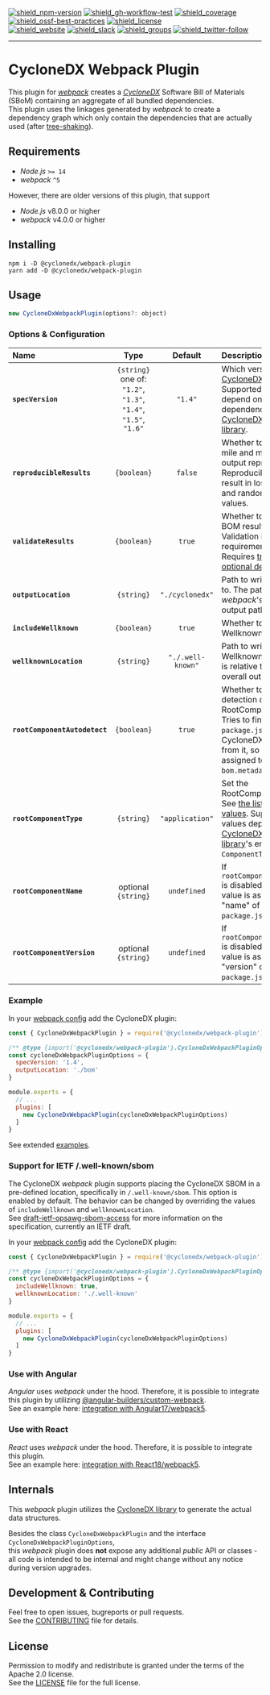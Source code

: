 [![shield_npm-version]][link_npm]
[![shield_gh-workflow-test]][link_gh-workflow-test]
[![shield_coverage]][link_codacy]
[![shield_ossf-best-practices]][link_ossf-best-practices]
[![shield_license]][license_file]  
[![shield_website]][link_website]
[![shield_slack]][link_slack]
[![shield_groups]][link_discussion]
[![shield_twitter-follow]][link_twitter]

----

# CycloneDX Webpack Plugin

This plugin for _[webpack]_ creates a _[CycloneDX]_ Software Bill of Materials (SBoM) 
containing an aggregate of all bundled dependencies.  
This plugin uses the linkages generated by _webpack_ to create a dependency graph which only contain the dependencies
that are actually used (after [tree-shaking](https://webpack.js.org/guides/tree-shaking/)).

## Requirements

* _Node.js_ `>= 14`
* _webpack_ `^5`

However, there are older versions of this plugin, that support
* _Node.js_ v8.0.0 or higher
* _webpack_ v4.0.0 or higher

## Installing

```shell
npm i -D @cyclonedx/webpack-plugin
yarn add -D @cyclonedx/webpack-plugin
```

## Usage

```javascript
new CycloneDxWebpackPlugin(options?: object)
```

### Options & Configuration

<!-- the following table is based on `src/plugin.ts`::`CycloneDxWebpackPluginOptions` -->

| Name | Type | Default | Description |
|:-----|:----:|:-------:|:------------|
| **`specVersion`** | `{string}`<br/>one of: `"1.2"`, `"1.3"`, `"1.4"`, `"1.5"`, `"1.6"` | `"1.4"` |  Which version of [CycloneDX-spec] to use.<br/> Supported values depend on the installed dependency [CycloneDX-javascript-library]. |
| **`reproducibleResults`** | `{boolean}` | `false` | Whether to go the extra mile and make the output reproducible.<br/> Reproducibility might result in loss of time- and random-based-values. |
| **`validateResults`** | `{boolean}` | `true` | Whether to validate the BOM result.<br/>Validation is skipped, if requirements not met. Requires [transitive optional dependencies](https://github.com/CycloneDX/cyclonedx-javascript-library#optional-dependencies). |
| **`outputLocation`** | `{string}` | `"./cyclonedx"` | Path to write the output to. The path is relative to _webpack_'s overall output path. |
| **`includeWellknown`** | `{boolean}` | `true` | Whether to write the Wellknowns. |
| **`wellknownLocation`** | `{string}` | `"./.well-known"` | Path to write the Wellknowns to. The path is relative to _webpack_'s overall output path. | 
| **`rootComponentAutodetect`** | `{boolean}` | `true` | Whether to try auto-detection of the RootComponent.<br/> Tries to find the nearest `package.json` and build a CycloneDX component from it, so it can be assigned to `bom.metadata.component`. |
| **`rootComponentType`** | `{string}` | `"application"` | Set the RootComponent's type.<br/>See [the list of valid values](https://cyclonedx.org/docs/1.4/json/#metadata_component_type). Supported values depend on [CycloneDX-javascript-library]'s enum `ComponentType`. |
| **`rootComponentName`** | optional `{string}` | `undefined` | If `rootComponentAutodetect` is disabled, then this value is assumed as the "name" of the `package.json`. |
| **`rootComponentVersion`** | optional `{string}` | `undefined` | If `rootComponentAutodetect` is disabled, then this value is assumed as the "version" of the `package.json`. |

### Example

In your [webpack config] add the CycloneDX plugin:

```javascript
const { CycloneDxWebpackPlugin } = require('@cyclonedx/webpack-plugin');

/** @type {import('@cyclonedx/webpack-plugin').CycloneDxWebpackPluginOptions} */
const cycloneDxWebpackPluginOptions = {
  specVersion: '1.4',
  outputLocation: './bom'
}

module.exports = {
  // ...
  plugins: [
    new CycloneDxWebpackPlugin(cycloneDxWebpackPluginOptions)
  ]
}
```

See extended [examples].

### Support for IETF /.well-known/sbom

The CycloneDX _webpack_ plugin supports placing the CycloneDX SBOM in a pre-defined location, specifically in
`/.well-known/sbom`. This option is enabled by default. The behavior can be changed by overriding the values 
of `includeWellknown` and `wellknownLocation`.  
See [draft-ietf-opsawg-sbom-access] for more information on the specification, currently an IETF draft.

In your [webpack config] add the CycloneDX plugin:

```javascript
const { CycloneDxWebpackPlugin } = require('@cyclonedx/webpack-plugin');

/** @type {import('@cyclonedx/webpack-plugin').CycloneDxWebpackPluginOptions} */
const cycloneDxWebpackPluginOptions = {
  includeWellknown: true,
  wellknownLocation: './.well-known'
}

module.exports = {
  // ...
  plugins: [
    new CycloneDxWebpackPlugin(cycloneDxWebpackPluginOptions)
  ]
}
```

### Use with Angular

_Angular_ uses _webpack_ under the hood. Therefore, it is possible to integrate this plugin by utilizing
[@angular-builders/custom-webpack](https://www.npmjs.com/package/@angular-builders/custom-webpack).  
See an example here: [integration with Angular17/webpack5](https://github.com/CycloneDX/cyclonedx-webpack-plugin/tree/master/tests/integration/webpack5-angular17).

### Use with React

_React_ uses _webpack_ under the hood. Therefore, it is possible to integrate this plugin.  
See an example here: [integration with React18/webpack5](https://github.com/CycloneDX/cyclonedx-webpack-plugin/tree/master/tests/integration/webpack5-react18).

## Internals

This _webpack_ plugin utilizes the [CycloneDX library][CycloneDX-javascript-library] to generate the actual data structures.

Besides the class `CycloneDxWebpackPlugin` and the interface `CycloneDxWebpackPluginOptions`,  
this _webpack_ plugin does **not** expose any additional _public_ API or classes - all code is intended to be internal and might change without any notice during version upgrades.

## Development & Contributing

Feel free to open issues, bugreports or pull requests.  
See the [CONTRIBUTING][contributing_file] file for details.

## License

Permission to modify and redistribute is granted under the terms of the Apache 2.0 license.  
See the [LICENSE][license_file] file for the full license.

[CycloneDX]: https://cyclonedx.org/
[CycloneDX-spec]: https://github.com/CycloneDX/

[webpack]: https://webpack.js.org/
[webpack config]: https://webpack.js.org/configuration/
[draft-ietf-opsawg-sbom-access]: https://datatracker.ietf.org/doc/html/draft-ietf-opsawg-sbom-access

[CycloneDX-javascript-library]: https://github.com/CycloneDX/cyclonedx-javascript-library/

[license_file]: https://github.com/CycloneDX/cyclonedx-webpack-plugin/blob/master/LICENSE
[contributing_file]: https://github.com/CycloneDX/cyclonedx-webpack-plugin/blob/master/CONTRIBUTING.md
[examples]: https://github.com/CycloneDX/cyclonedx-webpack-plugin/tree/master/examples

[shield_gh-workflow-test]: https://img.shields.io/github/actions/workflow/status/CycloneDX/cyclonedx-webpack-plugin/nodejs.yml?branch=master&logo=GitHub&logoColor=white "tests"
[shield_npm-version]: https://img.shields.io/npm/v/@cyclonedx/webpack-plugin?logo=npm&logoColor=white "npm"
[shield_license]: https://img.shields.io/github/license/CycloneDX/cyclonedx-webpack-plugin?logo=open%20source%20initiative&logoColor=white "license"
[shield_ossf-best-practices]: https://img.shields.io/cii/level/7884?label=OpenSSF%20best%20practices "OpenSSF best practices"
[shield_coverage]: https://img.shields.io/codacy/coverage/100ece8926d548e99d8ca56b9d8cec78?logo=Codacy&logoColor=white "test coverage"
[shield_website]: https://img.shields.io/badge/https://-cyclonedx.org-blue.svg "homepage"
[shield_slack]: https://img.shields.io/badge/slack-join-blue?logo=Slack&logoColor=white "slack join"
[shield_groups]: https://img.shields.io/badge/discussion-groups.io-blue.svg "groups discussion"
[shield_twitter-follow]: https://img.shields.io/badge/Twitter-follow-blue?logo=Twitter&logoColor=white "twitter follow"

[link_website]: https://cyclonedx.org/
[link_gh-workflow-test]: https://github.com/CycloneDX/cyclonedx-webpack-plugin/actions/workflows/nodejs.yml?query=branch%3Amaster
[link_codacy]: https://app.codacy.com/gh/CycloneDX/cyclonedx-webpack-plugin/dashboard
[link_ossf-best-practices]: https://www.bestpractices.dev/projects/7884
[link_npm]: https://www.npmjs.com/package/@cyclonedx/webpack-plugin
[link_slack]: https://cyclonedx.org/slack/invite
[link_discussion]: https://groups.io/g/CycloneDX
[link_twitter]: https://twitter.com/CycloneDX_Spec

